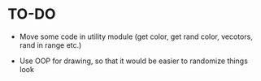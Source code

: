 TO-DO
=====
* Move some code in utility module (get color, get rand color, vecotors, rand in range etc.)

* Use OOP for drawing, so that it would be easier to randomize things look